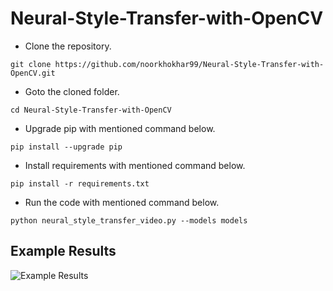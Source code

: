 # Neural-Style-Transfer-with-OpenCV



- Clone the repository.
```
git clone https://github.com/noorkhokhar99/Neural-Style-Transfer-with-OpenCV.git
```
- Goto the cloned folder.
```
cd Neural-Style-Transfer-with-OpenCV

```
- Upgrade pip with mentioned command below.
```
pip install --upgrade pip
```
- Install requirements with mentioned command below.
```
pip install -r requirements.txt
```
- Run the code with mentioned command below.

`python neural_style_transfer_video.py --models models`



## Example Results
![Example Results](https://github.com/noorkhokhar99/Neural-Style-Transfer-with-OpenCV/blob/main/Screen%20Shot%202022-12-10%20at%2011.59.57%20am.png)

